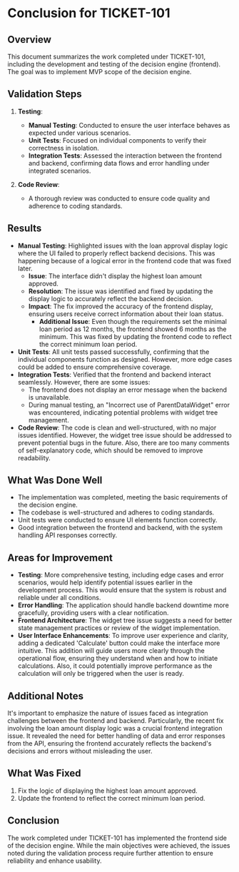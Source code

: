 # Conclusion for TICKET-101

## Overview

This document summarizes the work completed under TICKET-101, including the development and testing of the decision engine (frontend). The goal was to implement MVP scope of the decision engine.

## Validation Steps

1. **Testing**:

   - **Manual Testing**: Conducted to ensure the user interface behaves as expected under various scenarios.
   - **Unit Tests**: Focused on individual components to verify their correctness in isolation.
   - **Integration Tests**: Assessed the interaction between the frontend and backend, confirming data flows and error handling under integrated scenarios.

2. **Code Review**:
   - A thorough review was conducted to ensure code quality and adherence to coding standards.

## Results

- **Manual Testing**: Highlighted issues with the loan approval display logic where the UI failed to properly reflect backend decisions. This was happening because of a logical error in the frontend code that was fixed later.
  - **Issue**: The interface didn't display the highest loan amount approved.
  - **Resolution**: The issue was identified and fixed by updating the display logic to accurately reflect the backend decision.
  - **Impact**: The fix improved the accuracy of the frontend display, ensuring users receive correct information about their loan status.
    - **Additional Issue**: Even though the requirements set the minimal loan period as 12 months, the frontend showed 6 months as the minimum. This was fixed by updating the frontend code to reflect the correct minimum loan period.
- **Unit Tests**: All unit tests passed successfully, confirming that the individual components function as designed. However, more edge cases could be added to ensure comprehensive coverage.
- **Integration Tests**: Verified that the frontend and backend interact seamlessly. However, there are some issues:
  - The frontend does not display an error message when the backend is unavailable.
  - During manual testing, an "Incorrect use of ParentDataWidget" error was encountered, indicating potential problems with widget tree management.
- **Code Review**: The code is clean and well-structured, with no major issues identified. However, the widget tree issue should be addressed to prevent potential bugs in the future. Also, there are too many comments of self-explanatory code, which should be removed to improve readability.

## What Was Done Well

- The implementation was completed, meeting the basic requirements of the decision engine.
- The codebase is well-structured and adheres to coding standards.
- Unit tests were conducted to ensure UI elements function correctly.
- Good integration between the frontend and backend, with the system handling API responses correctly.

## Areas for Improvement

- **Testing**: More comprehensive testing, including edge cases and error scenarios, would help identify potential issues earlier in the development process. This would ensure that the system is robust and reliable under all conditions.
- **Error Handling**: The application should handle backend downtime more gracefully, providing users with a clear notification.
- **Frontend Architecture**: The widget tree issue suggests a need for better state management practices or review of the widget implementation.
- **User Interface Enhancements**: To improve user experience and clarity, adding a dedicated 'Calculate' button could make the interface more intuitive. This addition will guide users more clearly through the operational flow, ensuring they understand when and how to initiate calculations. Also, it could potentially improve performance as the calculation will only be triggered when the user is ready.

## Additional Notes

It's important to emphasize the nature of issues faced as integration challenges between the frontend and backend. Particularly, the recent fix involving the loan amount display logic was a crucial frontend integration issue. It revealed the need for better handling of data and error responses from the API, ensuring the frontend accurately reflects the backend's decisions and errors without misleading the user.

## What Was Fixed

1. Fix the logic of displaying the highest loan amount approved.
2. Update the frontend to reflect the correct minimum loan period.

## Conclusion

The work completed under TICKET-101 has implemented the frontend side of the decision engine. While the main objectives were achieved, the issues noted during the validation process require further attention to ensure reliability and enhance usability.
